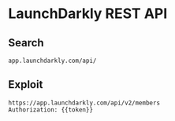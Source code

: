 # LaunchDarkly REST API

## Search

```
app.launchdarkly.com/api/
```

## Exploit

```
https://app.launchdarkly.com/api/v2/members
Authorization: {{token}}
```
